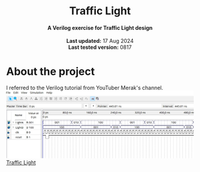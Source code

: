 <center>
    <h1 align="center">Traffic Light</h1>
    <h4 align="center">A Verilog exercise for Traffic Light design</strong> </h4>
    <p align="center">
        <strong>Last updated:</strong> 17 Aug 2024<br>
        <strong>Last tested version:</strong> 0817
    </p> 
</center>

# About the project
I referred to the Verilog tutorial from YouTuber Merak's channel.
![waveform](waveform.jpg)
[Traffic Light](https://youtu.be/nJA_AnOhNdQ)